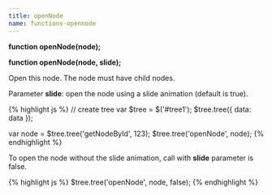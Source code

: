 ```yaml
---
title: openNode
name: functions-opennode
---
```


**function openNode(node);**

**function openNode(node, slide);**

Open this node. The node must have child nodes.

Parameter **slide**: open the node using a slide animation (default is true).

{% highlight js %}
// create tree
var $tree = $('#tree1');
$tree.tree({
    data: data
});

var node = $tree.tree('getNodeById', 123);
$tree.tree('openNode', node);
{% endhighlight %}

To open the node without the slide animation, call with **slide** parameter is false.

{% highlight js %}
$tree.tree('openNode', node, false);
{% endhighlight %}
